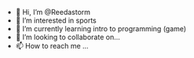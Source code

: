- 👋 Hi, I’m @Reedastorm
- 👀 I’m interested in sports
- 🌱 I’m currently learning intro to programming (game)
- 💞️ I’m looking to collaborate on...
- 📫 How to reach me ...

<!---
Reedastorm/Reedastorm is a ✨ special ✨ repository because its `README.md` (this file) appears on your GitHub profile.
You can click the Preview link to take a look at your changes.
--->

